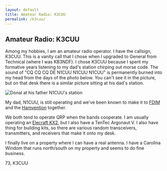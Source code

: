 ```yaml
---
layout: default
title: Amateur Radio: K3CUU
permalink: /k3cuu/
---
```

## Amateur Radio: K3CUU

Among my hobbies, I am an amateur radio operator. I have the callsign, K3CUU. This is a 
vanity call that I chose when I upgraded to General from Technical (where I was KB3NDF). 
I chose K3CUU because I spent my formative years listening to my dad's station chirping 
out morse code. The sound of "CQ CQ CQ DE N1CUU N1CUU N1CUU" is permanently burned into 
my head from the days of the photo below. You can't see it in the picture, but on that desk there is a similar picture sitting at his dad's station.

![Donal at his father N1CUU's station][junior_op]

My dad, N1CUU, is still operating and we've 
been known to make it to [FDIM](https://qrparci.org/fdim) and the 
[Hamvention](https://hamvention.org/) together.

We both tend to operate QRP when the bands cooperate. I am usually operating an 
[Elecraft KX2](https://elecraft.com/products/kx2-ssb-cw-data-80-10-m-transceiver), 
but I also have a TenTec Argonaut V. I also have thing for building kits, so there 
are various random transceivers, transmitters, and receivers that make it onto my 
desk.

I finally live on a property where I can have a real antenna. I have a Carolina Windom that
runs north/south on my property and seems to do fine business. 

73,
K3CUU



[junior_op]: /assets/img/junior_operator.png